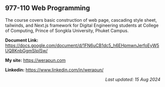 ## 977-110 Web Programming

The course covers basic construction of web page, cascading style sheet, tailwinds, and Next.js framework for Digital Engineering students at College of Computing, Prince of Songkla University, Phuket Campus.

__Document Link:__
https://docs.google.com/document/d/1FN6uCB1dc5_h6EHpmwnJerfoEyW5UQ8KnbGgmSIpISw/

__My site:__
https://werapun.com

__Linkedin:__
https://www.linkedin.com/in/werapun/


<p style='text-align: right; font-style: italic'> Last updated: 15 Aug 2024</p>